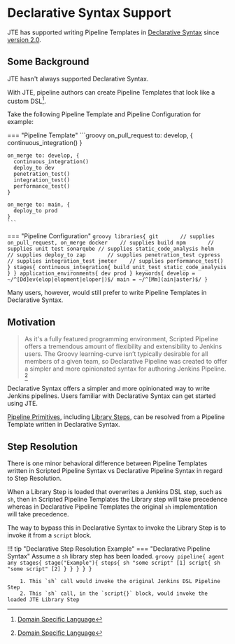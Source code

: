 # Declarative Syntax Support

JTE has supported writing Pipeline Templates in [Declarative Syntax](https://www.jenkins.io/doc/book/pipeline/syntax/) since [version 2.0](https://github.com/jenkinsci/templating-engine-plugin/releases/tag/2.0).

## Some Background

JTE hasn't always supported Declarative Syntax. 

With JTE, pipeline authors can create Pipeline Templates that look like a custom DSL[^1].

Take the following Pipeline Template and Pipeline Configuration for example:

=== "Pipeline Template"
    ```groovy
    on_pull_request to: develop, {
      continuous_integration()
    }

    on_merge to: develop, {
      continuous_integration()
      deploy_to dev
      penetration_test()
      integration_test()
      performance_test()
    }

    on_merge to: main, {
      deploy_to prod
    }
    ```
=== "Pipeline Configuration"
    ```groovy
    libraries{
      git       // supplies on_pull_request, on_merge
      docker    // supplies build
      npm       // supplies unit test
      sonarqube // supplies static_code_analysis
      helm      // supplies deploy_to
      zap       // supplies penetration_test
      cypress   // supplies integration_test
      jmeter    // supplies performance_test()
    }
    stages{
      continuous_integration{
        build
        unit_test
        static_code_analysis
      }
    }
    application_environments{
      dev
      prod
    }
    keywords{
      develop = ~/^[Dd]ev(elop|elopment|eloper|)$/
      main = ~/^[Mm](ain|aster)$/
    }
    ```

Many users, however, would still prefer to write Pipeline Templates in Declarative Syntax.

## Motivation

> As it's a fully featured programming environment, Scripted Pipeline offers a tremendous amount of flexibility and extensibility to Jenkins users. The Groovy learning-curve isn’t typically desirable for all members of a given team, so Declarative Pipeline was created to offer a simpler and more opinionated syntax for authoring Jenkins Pipeline. [^1]

Declarative Syntax offers a simpler and more opinionated way to write Jenkins pipelines.
Users familiar with Declarative Syntax can get started using JTE.

[Pipeline Primitives](../pipeline-primitives/overview.md), including [Library Steps](../library-development/library-steps.md), can be resolved from a Pipeline Template written in Declarative Syntax.

## Step Resolution

There is one minor behavioral difference between Pipeline Templates written in Scripted Pipeline Syntax vs Declarative Pipeline Syntax in regard to Step Resolution.

When a Library Step is loaded that overwrites a Jenkins DSL step, such as `sh`, then in Scripted Pipeline Templates the Library step will take precedence whereas in Declarative Pipeline Templates the original `sh` implementation will take precedence.

The way to bypass this in Declarative Syntax to invoke the Library Step is to invoke it from a `script` block.

!!! tip "Declarative Step Resolution Example"
    === "Declarative Pipeline Syntax"
        Assume a `sh` library step has been loaded. 
        ```groovy
        pipeline{
          agent any
          stages{
            stage("Example"){
              steps{
                sh "some script" [1]
                script{
                  sh "some script" [2]
                }
              }
            }
          }
        }
        ```

        1. This `sh` call would invoke the original Jenkins DSL Pipeline Step
        2. This `sh` call, in the `script{}` block, would invoke the loaded JTE Library Step

[^1]: [Domain Specific Language](https://en.wikipedia.org/wiki/Domain-specific_language)
[^2]: Taken from the [Declarative Syntax](https://www.jenkins.io/doc/book/pipeline/syntax/#compare) documentation.
